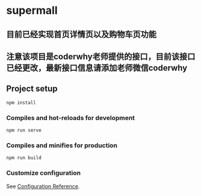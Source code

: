 # supermall
## 目前已经实现首页详情页以及购物车页功能
## 注意该项目是coderwhy老师提供的接口，目前该接口已经更改，最新接口信息请添加老师微信coderwhy
## Project setup
```
npm install
```

### Compiles and hot-reloads for development
```
npm run serve
```

### Compiles and minifies for production
```
npm run build
```

### Customize configuration
See [Configuration Reference](https://cli.vuejs.org/config/).
